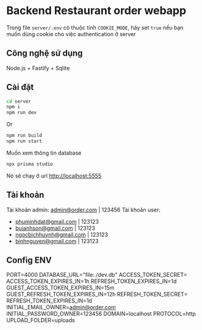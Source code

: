 # Backend Restaurant order webapp

Trong file `server/.env` có thuộc tính `COOKIE_MODE`, hãy set `true` nếu bạn muốn dùng cookie cho việc authentication ở server

## Công nghệ sử dụng

Node.js + Fastify + Sqlite

## Cài đặt

```bash
cd server
npm i
npm run dev
```
Or

```bash
npm run build
npm run start
```

Muốn xem thông tin database

```bash
npx prisma studio
```

Nó sẽ chạy ở url [http://localhost:5555](http://localhost:5555)

## Tài khoản

Tài khoản admin: admin@order.com | 123456
Tài khoản user:
- phuminhdat@gmail.com | 123123
- buianhson@gmail.com | 123123
- ngocbichhuynh@gmail.com | 123123
- binhnguyen@gmail.com | 123123


## Config ENV
PORT=4000
DATABASE_URL="file:./dev.db"
ACCESS_TOKEN_SECRET=
ACCESS_TOKEN_EXPIRES_IN=1h
REFRESH_TOKEN_EXPIRES_IN=1d
GUEST_ACCESS_TOKEN_EXPIRES_IN=15m
GUEST_REFRESH_TOKEN_EXPIRES_IN=12h
REFRESH_TOKEN_SECRET=
REFRESH_TOKEN_EXPIRES_IN=1d
INITIAL_EMAIL_OWNER=admin@order.com
INITIAL_PASSWORD_OWNER=123456
DOMAIN=localhost
PROTOCOL=http
UPLOAD_FOLDER=uploads